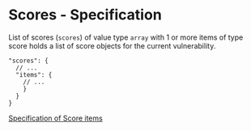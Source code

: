 # Scores - Specification

List of scores (`scores`) of value type `array` with 1 or more items of type score holds a list of score objects for the
current vulnerability.

```
"scores": {
  // ...
  "items": {
    // ...
    }
  }
}
```

[Specification of Score items](scores/score-spec.en.md)

